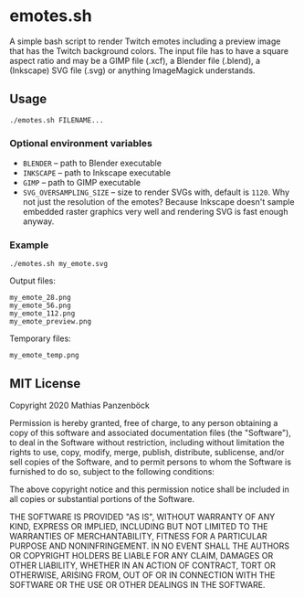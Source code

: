 emotes.sh
=========

A simple bash script to render Twitch emotes including a preview image that has
the Twitch background colors. The input file has to have a square aspect ratio
and may be a GIMP file (.xcf), a Blender file (.blend), a (Inkscape) SVG file
(.svg) or anything ImageMagick understands.

Usage
-----

    ./emotes.sh FILENAME...

### Optional environment variables

* `BLENDER` – path to Blender executable
* `INKSCAPE` – path to Inkscape executable
* `GIMP` – path to GIMP executable
* `SVG_OVERSAMPLING_SIZE` – size to render SVGs with, default is `1120`. Why
  not just the resolution of the emotes? Because Inkscape doesn't sample
  embedded raster graphics very well and rendering SVG is fast enough anyway.

### Example

    ./emotes.sh my_emote.svg

Output files:

    my_emote_28.png
    my_emote_56.png
    my_emote_112.png
    my_emote_preview.png

Temporary files:

    my_emote_temp.png

MIT License
-----------

Copyright 2020 Mathias Panzenböck

Permission is hereby granted, free of charge, to any person obtaining a copy of
this software and associated documentation files (the "Software"), to deal in
the Software without restriction, including without limitation the rights to
use, copy, modify, merge, publish, distribute, sublicense, and/or sell copies of
the Software, and to permit persons to whom the Software is furnished to do so,
subject to the following conditions:

The above copyright notice and this permission notice shall be included in all
copies or substantial portions of the Software.

THE SOFTWARE IS PROVIDED "AS IS", WITHOUT WARRANTY OF ANY KIND, EXPRESS OR
IMPLIED, INCLUDING BUT NOT LIMITED TO THE WARRANTIES OF MERCHANTABILITY, FITNESS
FOR A PARTICULAR PURPOSE AND NONINFRINGEMENT. IN NO EVENT SHALL THE AUTHORS OR
COPYRIGHT HOLDERS BE LIABLE FOR ANY CLAIM, DAMAGES OR OTHER LIABILITY, WHETHER
IN AN ACTION OF CONTRACT, TORT OR OTHERWISE, ARISING FROM, OUT OF OR IN
CONNECTION WITH THE SOFTWARE OR THE USE OR OTHER DEALINGS IN THE SOFTWARE.
